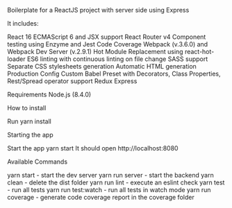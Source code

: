 Boilerplate for a ReactJS project with server side using Express

It includes:

 React 16
 ECMAScript 6 and JSX support
 React Router v4
 Component testing using Enzyme and Jest
 Code Coverage
 Webpack (v.3.6.0) and Webpack Dev Server (v.2.9.1) 
 Hot Module Replacement using react-hot-loader
 ES6 linting with continuous linting on file change
 SASS support
 Separate CSS stylesheets generation
 Automatic HTML generation
 Production Config
 Custom Babel Preset with Decorators, Class Properties, Rest/Spread operator support
 Redux
 Express
 
Requirements
Node.js (8.4.0)

How to install

Run yarn install

Starting the app

Start the app yarn start
It should open http://localhost:8080

Available Commands

yarn start - start the dev server
yarn run server - start the backend
yarn clean - delete the dist folder
yarn run lint - execute an eslint check
yarn test - run all tests
yarn run test:watch - run all tests in watch mode
yarn run coverage - generate code coverage report in the coverage folder
